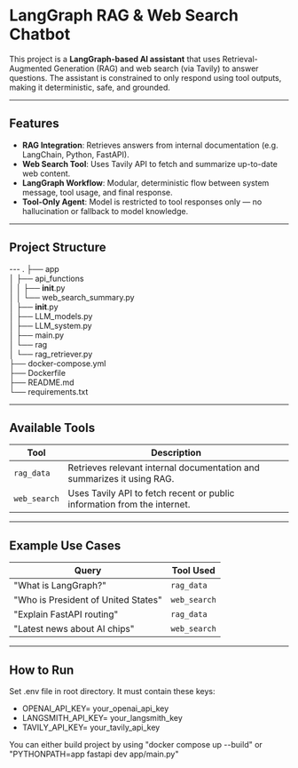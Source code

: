 # LangGraph RAG & Web Search Chatbot

This project is a **LangGraph-based AI assistant** that uses Retrieval-Augmented Generation (RAG) and web search (via Tavily) to answer questions. The assistant is constrained to only respond using tool outputs, making it deterministic, safe, and grounded.

---

## Features

- **RAG Integration**: Retrieves answers from internal documentation (e.g. LangChain, Python, FastAPI).
- **Web Search Tool**: Uses Tavily API to fetch and summarize up-to-date web content.
- **LangGraph Workflow**: Modular, deterministic flow between system message, tool usage, and final response.
- **Tool-Only Agent**: Model is restricted to tool responses only — no hallucination or fallback to model knowledge.

---

## Project Structure

--- .
├── app  
│ ├── api_functions  
│ │ ├── **init**.py  
│ │ └── web_search_summary.py  
│ ├── **init**.py  
│ ├── LLM_models.py  
│ ├── LLM_system.py  
│ ├── main.py  
│ └── rag  
│ └── rag_retriever.py  
├── docker-compose.yml  
├── Dockerfile  
├── README.md  
└── requirements.txt

---

## Available Tools

| Tool         | Description                                                              |
| ------------ | ------------------------------------------------------------------------ |
| `rag_data`   | Retrieves relevant internal documentation and summarizes it using RAG.   |
| `web_search` | Uses Tavily API to fetch recent or public information from the internet. |

---

## Example Use Cases

| Query                               | Tool Used    |
| ----------------------------------- | ------------ |
| "What is LangGraph?"                | `rag_data`   |
| "Who is President of United States" | `web_search` |
| "Explain FastAPI routing"           | `rag_data`   |
| "Latest news about AI chips"        | `web_search` |

---

## How to Run

Set .env file in root directory. It must contain these keys:

- OPENAI_API_KEY= your_openai_api_key
- LANGSMITH_API_KEY= your_langsmith_key
- TAVILY_API_KEY= your_tavily_api_key

You can either build project by using "docker compose up --build" or "PYTHONPATH=app fastapi dev app/main.py"
